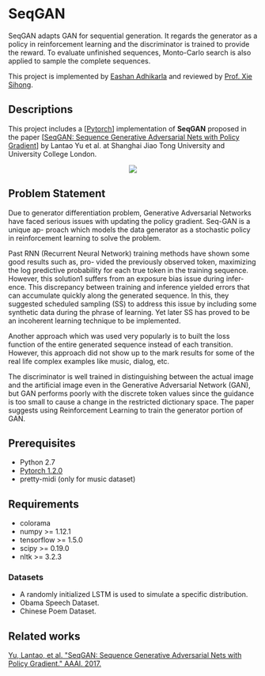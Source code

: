 # SeqGAN

SeqGAN adapts GAN for sequential generation. It regards the generator as a policy in reinforcement learning and the discriminator is trained to provide the reward. To evaluate unfinished sequences, Monto-Carlo search is also applied to sample the complete sequences.

This project is implemented by [Eashan Adhikarla](https://sites.google.com/eashanadhikarla) and reviewed by [Prof. Xie Sihong](http://www.cse.lehigh.edu/~sxie/projects.html).

## Descriptions
This project includes a [[Pytorch](https://github.com/pytorch)] implementation of **SeqGAN** proposed in the paper [[SeqGAN: Sequence Generative Adversarial Nets with Policy Gradient](https://arxiv.org/abs/1609.05473)] by Lantao Yu et al. at Shanghai Jiao Tong University and University College London.

<p align="center">
    <img src="https://github.com/LantaoYu/SeqGAN/raw/master/figures/seqgan.png">
</p>

## Problem Statement
Due to generator differentiation problem, Generative Adversarial Networks have faced serious issues with updating the policy gradient. Seq-GAN is a unique ap- proach which models the data generator as a stochastic policy in reinforcement learning to solve the problem.

Past RNN (Recurrent Neural Network) training methods have shown some good results such as, pro- vided the previously observed token, maximizing the log predictive probability for each true token in the training sequence. However, this solution1 suffers from an exposure bias issue during infer- ence. This discrepancy between training and inference yielded errors that can accumulate quickly along the generated sequence. In this, they suggested scheduled sampling (SS) to address this issue by including some synthetic data during the phrase of learning. Yet later SS has proved to be an incoherent learning technique to be implemented.

Another approach which was used very popularly is to built the loss function of the entire generated sequence instead of each transition. However, this approach did not show up to the mark results for some of the real life complex examples like music, dialog, etc.

The discriminator is well trained in distinguishing between the actual image and the artificial image even in the Generative Adversarial Network (GAN), but GAN performs poorly with the discrete token values since the guidance is too small to cause a change in the restricted dictionary space. The paper suggests using Reinforcement Learning to train the generator portion of GAN.

## Prerequisites

- Python 2.7
- [Pytorch 1.2.0](https://pytorch.org/)
- pretty-midi (only for music dataset)

## Requirements

- colorama
- numpy      >= 1.12.1
- tensorflow >= 1.5.0
- scipy      >= 0.19.0
- nltk       >= 3.2.3

### Datasets

- A randomly initialized LSTM is used to simulate a specific distribution.
- Obama Speech Dataset.
- Chinese Poem Dataset.

## Related works

[Yu, Lantao, et al. "SeqGAN: Sequence Generative Adversarial Nets with Policy Gradient." AAAI. 2017.](https://arxiv.org/abs/1609.05473)
